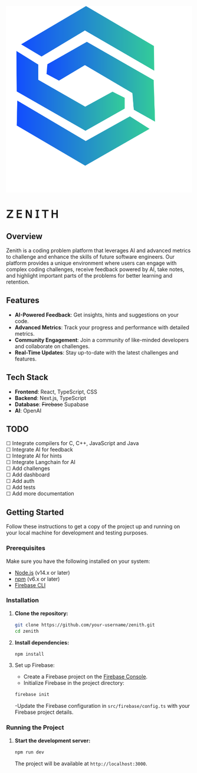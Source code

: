 <div align="center">
  <img src="./public/logo.svg" alt="Zenith Logo" />
</div>

# 𝖹 𝖤 𝖭 𝖨 𝖳 𝖧

## Overview

Zenith is a coding problem platform that leverages AI and advanced metrics to challenge and enhance the skills of future software engineers. Our platform provides a unique environment where users can engage with complex coding challenges, receive feedback powered by AI, take notes, and highlight important parts of the problems for better learning and retention.

## Features

- **AI-Powered Feedback**: Get insights, hints and suggestions on your code.
- **Advanced Metrics**: Track your progress and performance with detailed metrics.
- **Community Engagement**: Join a community of like-minded developers and collaborate on challenges.
- **Real-Time Updates**: Stay up-to-date with the latest challenges and features.

## Tech Stack

- **Frontend**: React, TypeScript, CSS
- **Backend**: Next.js, TypeScript
- **Database**: <s>Firebase</s> Supabase
- **AI**: OpenAI

## TODO

☐ Integrate compilers for C, C++, JavaScript and Java <br />
☐ Integrate AI for feedback <br />
☐ Integrate AI for hints <br />
☐ Integrate Langchain for AI <br />
☐ Add challenges <br />
☐ Add dashboard <br />
☐ Add auth <br />
☐ Add tests <br />
☐ Add more documentation <br />


## Getting Started

Follow these instructions to get a copy of the project up and running on your local machine for development and testing purposes.

### Prerequisites

Make sure you have the following installed on your system:

- [Node.js](https://nodejs.org/) (v14.x or later)
- [npm](https://www.npmjs.com/) (v6.x or later)
- [Firebase CLI](https://firebase.google.com/docs/cli)

### Installation

1. **Clone the repository:**

   ```sh
   git clone https://github.com/your-username/zenith.git
   cd zenith
   ```
2. **Install dependencies:**

   ```sh
   npm install
   ```
3. Set up Firebase:

    - Create a Firebase project on the [Firebase Console](https://console.firebase.google.com/).
    - Initialize Firebase in the project directory:

   ```sh
   firebase init
   ```
   -Update the Firebase configuration in `src/firebase/config.ts` with your Firebase project details.

### Running the Project

1. **Start the development server:**

   ```sh
   npm run dev
   ```
   The project will be available at `http://localhost:3000`.

